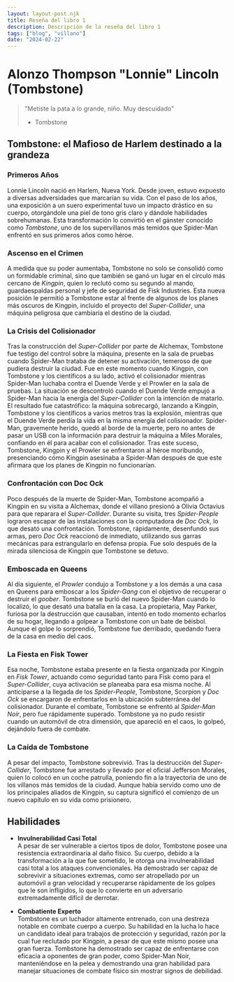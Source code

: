 ```yaml
---
layout: layout-post.njk
title: Reseña del libro 1
description: Descripción de la reseña del libro 1
tags: ["blog", "villano"]
date: "2024-02-22"
---
```



# Alonzo Thompson "Lonnie" Lincoln (Tombstone)

> "Metiste la pata a lo grande, niño. Muy descuidado"
>
>  - Tombstone

## **Tombstone: el Mafioso de Harlem destinado a la grandeza**  

### **Primeros Años**  
Lonnie Lincoln nació en Harlem, Nueva York. Desde joven, estuvo expuesto a diversas adversidades que marcarían su vida. Con el paso de los años, una exposición a un suero experimental tuvo un impacto drástico en su cuerpo, otorgándole una piel de tono gris claro y dándole habilidades sobrehumanas. Esta transformación lo convirtió en el gánster conocido como *Tombstone*, uno de los supervillanos más temidos que Spider-Man enfrentó en sus primeros años como héroe.  

### **Ascenso en el Crimen**  
A medida que su poder aumentaba, Tombstone no solo se consolidó como un formidable criminal, sino que también se ganó un lugar en el círculo más cercano de *Kingpin*, quien lo reclutó como su segundo al mando, guardaespaldas personal y jefe de seguridad de Fisk Industries. Esta nueva posición le permitió a Tombstone estar al frente de algunos de los planes más oscuros de Kingpin, incluido el proyecto del *Super-Collider*, una máquina peligrosa que cambiaría el destino de la ciudad.  

### **La Crisis del Colisionador**  
Tras la construcción del *Super-Collider* por parte de Alchemax, Tombstone fue testigo del control sobre la máquina, presente en la sala de pruebas cuando Spider-Man trataba de detener su activación, temeroso de que pudiera destruir la ciudad. Fue en este momento cuando Kingpin, con Tombstone y los científicos a su lado, activó el colisionador mientras Spider-Man luchaba contra el Duende Verde y el Prowler en la sala de pruebas. La situación se descontroló cuando el Duende Verde empujó a Spider-Man hacia la energía del *Super-Collider* con la intención de matarlo. El resultado fue catastrófico: la máquina sobrecargó, lanzando a Kingpin, Tombstone y los científicos a varios metros tras la explosión, mientras que el Duende Verde perdía la vida en la misma energía del colisionador. Spider-Man, gravemente herido, quedó al borde de la muerte, pero no antes de pasar un USB con la información para destruir la máquina a Miles Morales, confiando en él para acabar con el colisionador. Tras este suceso, Tombstone, Kingpin y el Prowler se enfrentaron al héroe moribundo, presenciando cómo Kingpin asesinaba a Spider-Man después de que este afirmara que los planes de Kingpin no funcionarían.  

### **Confrontación con Doc Ock**  
Poco después de la muerte de Spider-Man, Tombstone acompañó a Kingpin en su visita a Alchemax, donde el villano presionó a Olivia Octavius para que reparara el *Super-Collider*. Durante su visita, tres *Spider-People* lograron escapar de las instalaciones con la computadora de *Doc Ock*, lo que desató una confrontación. Tombstone, rápidamente, desenfundó sus armas, pero *Doc Ock* reaccionó de inmediato, utilizando sus garras mecánicas para estrangularlo en defensa propia. Fue solo después de la mirada silenciosa de Kingpin que Tombstone se detuvo.  

### **Emboscada en Queens**  
Al día siguiente, el *Prowler* condujo a Tombstone y a los demás a una casa en Queens para emboscar a los *Spider-Gang* con el objetivo de recuperar o destruir el *goober*. Tombstone se burló del nuevo Spider-Man cuando lo localizó, lo que desató una batalla en la casa. La propietaria, May Parker, furiosa por la destrucción que causaban, intentó en todo momento echarlos de su hogar, llegando a golpear a Tombstone con un bate de béisbol. Aunque el golpe lo sorprendió, Tombstone fue derribado, quedando fuera de la casa en medio del caos.  

### **La Fiesta en Fisk Tower**  
Esa noche, Tombstone estaba presente en la fiesta organizada por Kingpin en *Fisk Tower*, actuando como seguridad tanto para Fisk como para el *Super-Collider*, cuya activación se planeaba para esa misma noche. Al anticiparse a la llegada de los *Spider-People*, Tombstone, Scorpion y *Doc Ock* se encargaron de enfrentarlos en la ubicación subterránea del colisionador. Durante el combate, Tombstone se enfrentó al *Spider-Man Noir*, pero fue rápidamente superado. Tombstone ya no pudo resistir cuando un automóvil de otra dimensión, que apareció en el caos, lo golpeó, dejándolo fuera de combate.  

### **La Caída de Tombstone**  
A pesar del impacto, Tombstone sobrevivió. Tras la destrucción del *Super-Collider*, Tombstone fue arrestado y llevado por el oficial Jefferson Morales, quien lo colocó en un coche patrulla, poniendo fin a la trayectoria de uno de los villanos más temidos de la ciudad. Aunque había servido como uno de los principales aliados de Kingpin, su captura significó el comienzo de un nuevo capítulo en su vida como prisionero.

## **Habilidades**  

- **Invulnerabilidad Casi Total**  
A pesar de ser vulnerable a ciertos tipos de dolor, Tombstone posee una resistencia extraordinaria al daño físico. Su cuerpo, debido a la transformación a la que fue sometido, le otorga una invulnerabilidad casi total a los ataques convencionales. Ha demostrado ser capaz de sobrevivir a situaciones extremas, como ser atropellado por un automóvil a gran velocidad y recuperarse rápidamente de los golpes que le son infligidos, lo que lo convierte en un adversario extremadamente difícil de derrotar.

 - **Combatiente Experto**  
Tombstone es un luchador altamente entrenado, con una destreza notable en combate cuerpo a cuerpo. Su habilidad en la lucha lo hace un candidato ideal para trabajos de protección y seguridad, razón por la cual fue reclutado por Kingpin, a pesar de que este mismo posee una gran fuerza. Tombstone ha demostrado ser capaz de enfrentarse con eficacia a oponentes de gran poder, como Spider-Man Noir, manteniéndose en la pelea y demostrando una gran habilidad para manejar situaciones de combate físico sin mostrar signos de debilidad.